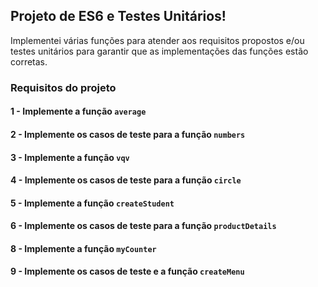 ## Projeto de ES6 e Testes Unitários!

Implementei várias funções para atender aos requisitos propostos e/ou testes unitários para garantir que as implementações das funções estão corretas.

### Requisitos do projeto

#### 1 - Implemente a função `average`

#### 2 - Implemente os casos de teste para a função `numbers`

#### 3 - Implemente a função `vqv`

#### 4 - Implemente os casos de teste para a função `circle`

#### 5 - Implemente a função `createStudent`

#### 6 - Implemente os casos de teste para a função `productDetails`

#### 8 - Implemente a função `myCounter`

#### 9 - Implemente os casos de teste e a função `createMenu`